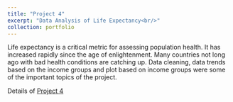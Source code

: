 ```yaml
---
title: "Project 4"
excerpt: "Data Analysis of Life Expectancy<br/>"
collection: portfolio
---
```


Life expectancy is a critical metric for assessing population health. It has increased rapidly since the age of enlightenment. Many countries not long ago with bad health conditions are catching up. Data cleaning, data trends based on the income groups and plot based on income groups were some of the important topics of the project.

Details of [Project 4](https://github.com/rohvalder/Project-Portfolio/tree/gh-pages/Project%204)

